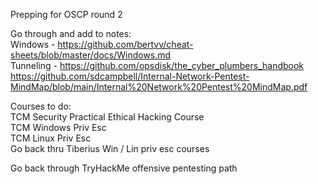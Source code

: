 Prepping for OSCP round 2   

Go through and add to notes:   
Windows - https://github.com/bertvv/cheat-sheets/blob/master/docs/Windows.md   
Tunneling - https://github.com/opsdisk/the_cyber_plumbers_handbook   
https://github.com/sdcampbell/Internal-Network-Pentest-MindMap/blob/main/Internal%20Network%20Pentest%20MindMap.pdf   

Courses to do:  
TCM Security Practical Ethical Hacking Course  
TCM Windows Priv Esc   
TCM Linux Priv Esc   
Go back thru Tiberius Win / Lin priv esc courses  

Go back through TryHackMe offensive pentesting path  
